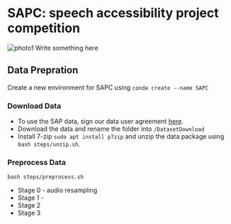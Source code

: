 # SAPC: speech accessibility project competition
![photo1](https://github.com/XIUWEN-ZHENG/SAPC/assets/96778918/c7d5ac78-6096-4f97-86fd-1d2ab4a060bb)
Write something here
## Data Prepration
Create a new environment for SAPC using ```conda create --name SAPC```
### Download Data
* To use the SAP data, sign our data user agreement [here](https://speechaccessibilityproject.beckman.illinois.edu/conduct-research-through-the-project).
* Download the data and rename the folder into ```/DatasetDownload```
* Install 7-zip ```sudo apt install p7zip``` and unzip the data package using ```bash steps/unzip.sh```.
### Preprocess Data
```bash steps/preprocess.sh```
* Stage 0 - audio resampling
* Stage 1 - 
* Stage 2
* Stage 3
